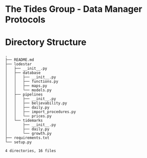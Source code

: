 # The Tides Group - Data Manager Protocols

# Directory Structure
``` # tree -I '*.pyc|__pycache__|*.xlsm|*.zip|*.sql|*.whl|build/' | pbcopy
.
├── README.md
├── lodestar
│   ├── __init__.py
│   ├── database
│   │   ├── __init__.py
│   │   ├── functions.py
│   │   ├── maps.py
│   │   └── models.py
│   ├── pipelines
│   │   ├── __init__.py
│   │   ├── believability.py
│   │   ├── daily.py
│   │   ├── import_procedures.py
│   │   └── prices.py
│   └── tidemarks
│       ├── __init__.py
│       ├── daily.py
│       └── growth.py
├── requirements.txt
└── setup.py

4 directories, 16 files
```

